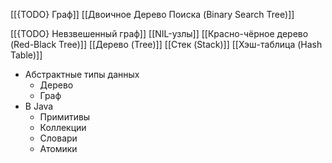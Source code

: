 
[[{TODO} Граф]]
[[Двоичное Дерево Поиска (Binary Search Tree)]]

[[{TODO} Невзвешенный граф]]
[[NIL-узлы]]
[[Красно-чёрное дерево (Red-Black Tree)]]
[[Дерево (Tree)]]
[[Стек (Stack)]]
[[Хэш-таблица (Hash Table)]]

- Абстрактные типы данных
	- Дерево
	- Граф
- В Java
	- Примитивы
	- Коллекции
	- Словари
	- Атомики
